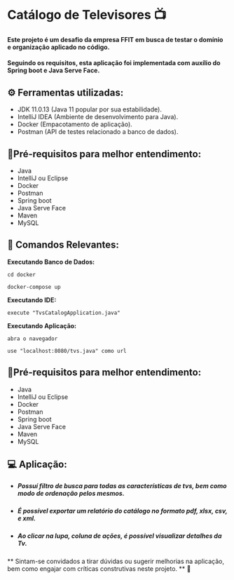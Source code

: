 # Catálogo de Televisores :tv:

#### Este projeto é um desafio da empresa FFIT em busca de testar o domínio e  organização aplicado no código. 

#### Seguindo os requisitos, esta aplicação foi implementada com auxílio do Spring boot e Java Serve Face.



## :gear: **Ferramentas utilizadas:** 

- JDK 11.0.13 (Java 11 popular por sua estabilidade).
- IntelliJ IDEA (Ambiente de desenvolvimento para Java).
- Docker (Empacotamento de aplicação).
- Postman (API de testes relacionado a banco de dados).

## :pencil:**Pré-requisitos para melhor entendimento:** 

- Java
- IntelliJ ou Eclipse
- Docker
- Postman
- Spring boot
- Java Serve Face
- Maven
- MySQL

## 👣 Comandos Relevantes:

 **Executando Banco de Dados:**

```
cd docker

docker-compose up

```

 **Executando IDE:**
 
```
execute "TvsCatalogApplication.java"

```

**Executando Aplicação:**

```
abra o navegador

use "localhost:8080/tvs.java" como url
```



## :pencil:**Pré-requisitos para melhor entendimento:** 

- Java
- IntelliJ ou Eclipse
- Docker
- Postman
- Spring boot
- Java Serve Face
- Maven
- MySQL



## :computer: Aplicação:

- ##### Possuí filtro de busca para todas as características de tvs, bem como modo de ordenação pelos mesmos. 

- ##### É possível exportar um relatório do catálogo no formato pdf, xlsx, csv, e xml. 

- ##### Ao clicar na lupa, coluna de ações, é possível visualizar detalhes da Tv.



** Sintam-se convidados a tirar dúvidas ou sugerir melhorias na aplicação, bem como engajar com críticas construtivas neste projeto. ** :new_moon_with_face:
